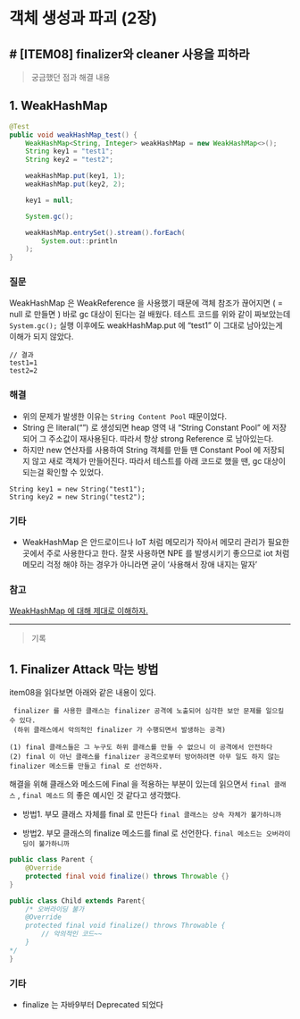 # 객체 생성과 파괴 (2장)

## # [ITEM08] finalizer와 cleaner 사용을 피하라


> 궁금했던 점과 해결 내용


## 1. WeakHashMap

``` java
@Test
public void weakHashMap_test() {
    WeakHashMap<String, Integer> weakHashMap = new WeakHashMap<>();
    String key1 = "test1";
    String key2 = "test2";

    weakHashMap.put(key1, 1);
    weakHashMap.put(key2, 2);

    key1 = null;

    System.gc();

    weakHashMap.entrySet().stream().forEach(
        System.out::println
    );
}
```

### 질문

WeakHashMap 은 WeakReference 을 사용했기 때문에
객체 참조가 끊어지면 ( = null 로 만들면 ) 바로 gc 대상이 된다는 걸 배웠다.
테스트 코드를 위와 같이 짜보았는데
`System.gc();`  실행 이후에도
weakHashMap.put 에 “test1” 이 그대로 남아있는게 이해가 되지 않았다.

```
// 결과
test1=1
test2=2
```

### 해결

* 위의 문제가 발생한 이유는 `String Content Pool` 때문이었다.
* String 은 literal(“”) 로 생성되면 heap 영역 내 “String Constant Pool” 에 저장되어 그 주소값이 재사용된다.  따라서 항상 strong Reference 로 남아있는다.
* 하지만 new 연산자를 사용하여 String 객체를 만들 땐 Constant Pool 에 저장되지 않고 새로 객체가 만들어진다. 따라서 테스트를 아래 코드로 했을 땐, gc 대상이 되는걸 확인할 수 있었다.
```
String key1 = new String("test1");
String key2 = new String("test2");
```



### 기타
  * WeakHashMap 은 안드로이드나 IoT 처럼 메모리가 작아서 메모리 관리가 필요한 곳에서 주로 사용한다고 한다. 잘못 사용하면 NPE 를 발생시키기 좋으므로 iot 처럼 메모리 걱정 해야 하는 경우가 아니라면 굳이 ‘사용해서 장애 내지는 말자’

### 참고
  [WeakHashMap 에 대해 제대로 이해하자.](https://aroundck.tistory.com/3057)


---

> 기록

## 1. Finalizer Attack 막는 방법

item08을 읽다보면 아래와 같은 내용이 있다.
``` text
 finalizer 를 사용한 클래스는 finalizer 공격에 노출되어 심각한 보안 문제를 일으킬 수 있다. 
 (하위 클래스에서 악의적인 finalizer 가 수행되면서 발생하는 공격)
 
(1) final 클래스들은 그 누구도 하위 클래스를 만들 수 없으니 이 공격에서 안전하다
(2) final 이 아닌 클래스를 finalizer 공격으로부터 방어하려면 아무 일도 하지 않는 finalizer 메소드를 만들고 final 로 선언하자.
```
해결을 위해 클래스와 메소드에 Final 을 적용하는 부분이 있는데 읽으면서
`final 클래스` , `final 메소드`  의 좋은 예시인 것 같다고 생각했다.

* 방법1. 부모 클래스 자체를 final 로 만든다
`final 클래스는 상속 자체가 불가하니까`

* 방법2. 부모 클래스의 finalize 메소드를 final  로 선언한다. 
`final 메소드는 오버라이딩이 불가하니까`

``` java
public class Parent {
    @Override
    protected final void finalize() throws Throwable {}
}

public class Child extends Parent{
	/* 오버라이딩 불가
    @Override
    protected final void finalize() throws Throwable {
        // 악의적인 코드~~
    }
*/
}
```

### 기타
* finalize 는 자바9부터 Deprecated 되었다
